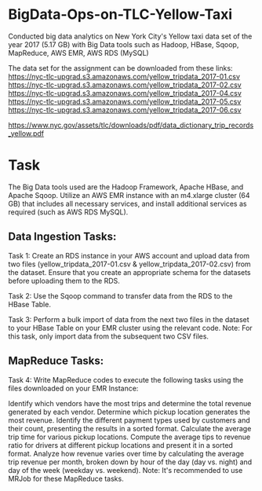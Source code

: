 # BigData-Ops-on-TLC-Yellow-Taxi
Conducted big data analytics on New York City's Yellow taxi data set of the year 2017 (5.17 GB) with Big Data tools such as Hadoop, HBase, Sqoop, MapReduce, AWS EMR, AWS RDS (MySQL)

The data set for the assignment can be downloaded from these links:
https://nyc-tlc-upgrad.s3.amazonaws.com/yellow_tripdata_2017-01.csv
https://nyc-tlc-upgrad.s3.amazonaws.com/yellow_tripdata_2017-02.csv
https://nyc-tlc-upgrad.s3.amazonaws.com/yellow_tripdata_2017-04.csv
https://nyc-tlc-upgrad.s3.amazonaws.com/yellow_tripdata_2017-05.csv
https://nyc-tlc-upgrad.s3.amazonaws.com/yellow_tripdata_2017-06.csv

https://www.nyc.gov/assets/tlc/downloads/pdf/data_dictionary_trip_records_yellow.pdf

# Task

The Big Data tools used are the Hadoop Framework, Apache HBase, and Apache Sqoop. Utilize an AWS EMR instance with an m4.xlarge cluster (64 GB) that includes all necessary services, and install additional services as required (such as AWS RDS MySQL).

## Data Ingestion Tasks:

Task 1: Create an RDS instance in your AWS account and upload data from two files (yellow_tripdata_2017-01.csv & yellow_tripdata_2017-02.csv) from the dataset. Ensure that you create an appropriate schema for the datasets before uploading them to the RDS.

Task 2: Use the Sqoop command to transfer data from the RDS to the HBase Table.

Task 3: Perform a bulk import of data from the next two files in the dataset to your HBase Table on your EMR cluster using the relevant code. Note: For this task, only import data from the subsequent two CSV files.

## MapReduce Tasks:

Task 4: Write MapReduce codes to execute the following tasks using the files downloaded on your EMR Instance:

Identify which vendors have the most trips and determine the total revenue generated by each vendor.
Determine which pickup location generates the most revenue.
Identify the different payment types used by customers and their count, presenting the results in a sorted format.
Calculate the average trip time for various pickup locations.
Compute the average tips to revenue ratio for drivers at different pickup locations and present it in a sorted format.
Analyze how revenue varies over time by calculating the average trip revenue per month, broken down by hour of the day (day vs. night) and day of the week (weekday vs. weekend). Note: It's recommended to use MRJob for these MapReduce tasks.


